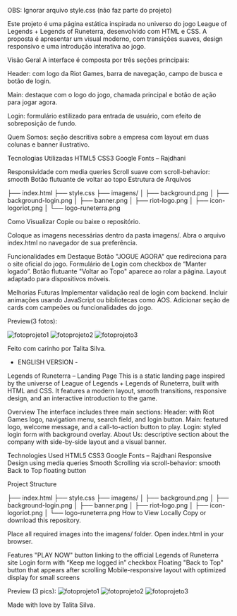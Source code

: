 OBS: Ignorar arquivo style.css (não faz parte do projeto)

Este projeto é uma página estática inspirada no universo do jogo League of Legends + Legends of Runeterra, desenvolvido com HTML e CSS. A proposta é apresentar um visual moderno, com transições suaves, design responsivo e uma introdução interativa ao jogo.

Visão Geral
A interface é composta por três seções principais:

Header: com logo da Riot Games, barra de navegação, campo de busca e botão de login.

Main: destaque com o logo do jogo, chamada principal e botão de ação para jogar agora.

Login: formulário estilizado para entrada de usuário, com efeito de sobreposição de fundo.

Quem Somos: seção descritiva sobre a empresa com layout em duas colunas e banner ilustrativo.

 Tecnologias Utilizadas
HTML5
CSS3
Google Fonts – Rajdhani

Responsividade com media queries
Scroll suave com scroll-behavior: smooth
Botão flutuante de voltar ao topo
Estrutura de Arquivos

├── index.html
├── style.css
├── imagens/
│   ├── background.png
│   ├── background-login.png
│   ├── banner.png
│   ├── riot-logo.png
│   ├── icon-logoriot.png
│   └── logo-runeterra.png

Como Visualizar
Copie ou baixe o repositório.

Coloque as imagens necessárias dentro da pasta imagens/.
Abra o arquivo index.html no navegador de sua preferência.

Funcionalidades em Destaque
Botão "JOGUE AGORA" que redireciona para o site oficial do jogo.
Formulário de Login com checkbox de “Manter logado”.
Botão flutuante "Voltar ao Topo" aparece ao rolar a página.
Layout adaptado para dispositivos móveis.

Melhorias Futuras
Implementar validação real de login com backend.
Incluir animações usando JavaScript ou bibliotecas como AOS.
Adicionar seção de cards com campeões ou funcionalidades do jogo.

Preview(3 fotos):

![fotoprojeto1](https://github.com/user-attachments/assets/1a329014-66b4-4a61-bc9c-8fa91f92b420)
![fotoprojeto2](https://github.com/user-attachments/assets/750b282c-94e7-45b4-bc11-c0762b42caa8)
![fotoprojeto3](https://github.com/user-attachments/assets/a2bc5fe1-1d98-43e5-94f6-62289f5c8f50)

Feito com carinho por Talita Silva.

- ENGLISH VERSION -

Legends of Runeterra – Landing Page
This is a static landing page inspired by the universe of League of Legends + Legends of Runeterra, built with HTML and CSS. It features a modern layout, smooth transitions, responsive design, and an interactive introduction to the game.

Overview
The interface includes three main sections:
Header: with Riot Games logo, navigation menu, search field, and login button.
Main: featured logo, welcome message, and a call-to-action button to play.
Login: styled login form with background overlay.
About Us: descriptive section about the company with side-by-side layout and a visual banner.

Technologies Used
HTML5
CSS3
Google Fonts – Rajdhani
Responsive Design using media queries
Smooth Scrolling via scroll-behavior: smooth
Back to Top floating button

Project Structure

├── index.html
├── style.css
├── imagens/
│   ├── background.png
│   ├── background-login.png
│   ├── banner.png
│   ├── riot-logo.png
│   ├── icon-logoriot.png
│   └── logo-runeterra.png
How to View Locally
Copy or download this repository.

Place all required images into the imagens/ folder.
Open index.html in your browser.

Features
"PLAY NOW" button linking to the official Legends of Runeterra site
Login form with “Keep me logged in” checkbox
Floating "Back to Top" button that appears after scrolling
Mobile-responsive layout with optimized display for small screens

Preview (3 pics):
![fotoprojeto1](https://github.com/user-attachments/assets/1a329014-66b4-4a61-bc9c-8fa91f92b420)
![fotoprojeto2](https://github.com/user-attachments/assets/750b282c-94e7-45b4-bc11-c0762b42caa8)
![fotoprojeto3](https://github.com/user-attachments/assets/a2bc5fe1-1d98-43e5-94f6-62289f5c8f50)

Made with love by Talita Silva.


